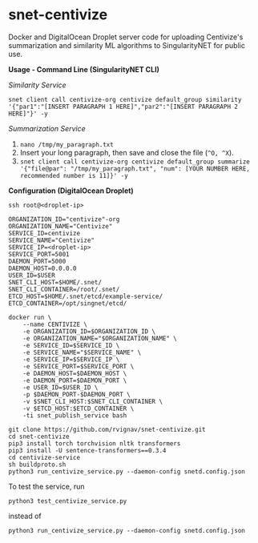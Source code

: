 # snet-centivize

Docker and DigitalOcean Droplet server code for uploading Centivize's summarization and similarity ML algorithms to SingularityNET for public use.

**Usage - Command Line (SingularityNET CLI)**

_Similarity Service_

`snet client call centivize-org centivize default_group similarity '{"par1":"[INSERT PARAGRAPH 1 HERE]","par2":"[INSERT PARAGRAPH 2 HERE]"}' -y`

_Summarization Service_

1. `nano /tmp/my_paragraph.txt`
2. Insert your long paragraph, then save and close the file (`^O, ^X`).
3. `snet client call centivize-org centivize default_group summarize '{"file@par": "/tmp/my_paragraph.txt", "num": [YOUR NUMBER HERE, recommended number is 11]}' -y`

**Configuration (DigitalOcean Droplet)**

    ssh root@<droplet-ip>

    ORGANIZATION_ID="centivize"-org
    ORGANIZATION_NAME="Centivize"
    SERVICE_ID=centivize
    SERVICE_NAME="Centivize"
    SERVICE_IP=<droplet-ip>
    SERVICE_PORT=5001
    DAEMON_PORT=5000
    DAEMON_HOST=0.0.0.0
    USER_ID=$USER
    SNET_CLI_HOST=$HOME/.snet/
    SNET_CLI_CONTAINER=/root/.snet/
    ETCD_HOST=$HOME/.snet/etcd/example-service/
    ETCD_CONTAINER=/opt/singnet/etcd/

    docker run \
        --name CENTIVIZE \
        -e ORGANIZATION_ID=$ORGANIZATION_ID \
        -e ORGANIZATION_NAME="$ORGANIZATION_NAME" \
        -e SERVICE_ID=$SERVICE_ID \
        -e SERVICE_NAME="$SERVICE_NAME" \
        -e SERVICE_IP=$SERVICE_IP \
        -e SERVICE_PORT=$SERVICE_PORT \
        -e DAEMON_HOST=$DAEMON_HOST \
        -e DAEMON_PORT=$DAEMON_PORT \
        -e USER_ID=$USER_ID \
        -p $DAEMON_PORT-$DAEMON_PORT \
        -v $SNET_CLI_HOST:$SNET_CLI_CONTAINER \
        -v $ETCD_HOST:$ETCD_CONTAINER \
        -ti snet_publish_service bash

    git clone https://github.com/rvignav/snet-centivize.git
    cd snet-centivize
    pip3 install torch torchvision nltk transformers
    pip3 install -U sentence-transformers==0.3.4
    cd centivize-service
    sh buildproto.sh
    python3 run_centivize_service.py --daemon-config snetd.config.json

To test the service, run

    python3 test_centivize_service.py

instead of

    python3 run_centivize_service.py --daemon-config snetd.config.json
